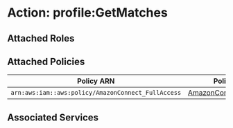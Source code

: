 # Action: profile:GetMatches

## Attached Roles

## Attached Policies

| Policy ARN | Policy Name |
|------------|-------------|
| `arn:aws:iam::aws:policy/AmazonConnect_FullAccess` | [AmazonConnect_FullAccess](../policies.md#amazonconnect_fullaccess) |

## Associated Services

